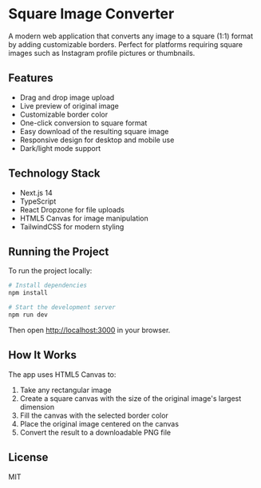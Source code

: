 # Square Image Converter

A modern web application that converts any image to a square (1:1) format by adding customizable borders. Perfect for platforms requiring square images such as Instagram profile pictures or thumbnails.

## Features

- Drag and drop image upload
- Live preview of original image
- Customizable border color
- One-click conversion to square format
- Easy download of the resulting square image
- Responsive design for desktop and mobile use
- Dark/light mode support

## Technology Stack

- Next.js 14
- TypeScript
- React Dropzone for file uploads
- HTML5 Canvas for image manipulation
- TailwindCSS for modern styling

## Running the Project

To run the project locally:

```bash
# Install dependencies
npm install

# Start the development server
npm run dev
```

Then open [http://localhost:3000](http://localhost:3000) in your browser.

## How It Works

The app uses HTML5 Canvas to:
1. Take any rectangular image
2. Create a square canvas with the size of the original image's largest dimension
3. Fill the canvas with the selected border color
4. Place the original image centered on the canvas
5. Convert the result to a downloadable PNG file

## License

MIT
